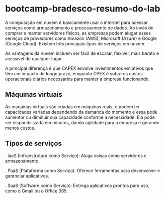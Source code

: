 # bootcamp-bradesco-resumo-do-lab
A computação em nuvem é basicamente usar a internet para acessar serviços como armazenamento e processamento de dados. Ao invés de comprar e manter servidores físicos, as empresas podem alugar esses serviços de provedores como Amazon (AWS), Microsoft (Azure) e Google (Google Cloud). Existem três principais tipos de serviços em nuvem:

As vantagens da nuvem incluem ser fácil de escalar, flexível, mais barato e acessível de qualquer lugar.

A principal diferença é que CAPEX envolve investimentos em ativos que têm um impacto de longo prazo, enquanto OPEX é sobre os custos operacionais diários necessários para manter a empresa funcionando.

## Máquinas virtuais
As maquinas virtuais são criadas em máquinas reais, e podem ter capacidades variadas dependendo da demanda do momento e essa pode aumentar ou diminuir sua capacidade conforme a necessidade. Ela pode ser disponibilizada em minutos, dando agilidade para a empresa e gerando menos custos.

## Tipos de serviços

. IaaS (Infraestrutura como Serviço): Aluga coisas como servidores e armazenamento.

. PaaS (Plataforma como Serviço): Oferece ferramentas para desenvolver e gerenciar aplicativos.

. SaaS (Software como Serviço): Entrega aplicativos prontos para uso, como o Gmail ou o Office 365.
